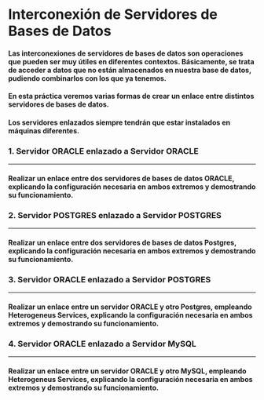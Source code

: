 # Interconexión de Servidores de Bases de Datos

#### Las interconexiones de servidores de bases de datos son operaciones que pueden ser muy útiles en diferentes contextos. Básicamente, se trata de acceder a datos que no están almacenados en nuestra base de datos, pudiendo combinarlos con los que ya tenemos.

#### En esta práctica veremos varias formas de crear un enlace entre distintos servidores de bases de datos.

#### Los servidores enlazados siempre tendrán que estar instalados en máquinas diferentes.

### 1. Servidor ORACLE enlazado a Servidor ORACLE
-----------------------------------------------------------------
#### Realizar un enlace entre dos servidores de bases de datos ORACLE, explicando la configuración necesaria en ambos extremos y demostrando su funcionamiento.
  


### 2. Servidor POSTGRES enlazado a Servidor POSTGRES
------------------------------------------------------------------

#### Realizar un enlace entre dos servidores de bases de datos Postgres, explicando la configuración necesaria en ambos extremos y demostrando su funcionamiento.



### 3. Servidor ORACLE enlazado a Servidor POSTGRES
------------------------------------------------------------------

#### Realizar un enlace entre un servidor ORACLE y otro Postgres, empleando Heterogeneus Services, explicando la configuración necesaria en ambos extremos y demostrando su funcionamiento.



### 4. Servidor ORACLE enlazado a Servidor MySQL
------------------------------------------------------------------

#### Realizar un enlace entre un servidor ORACLE y otro MySQL, empleando Heterogeneus Services, explicando la configuración necesaria en ambos extremos y demostrando su funcionamiento.

